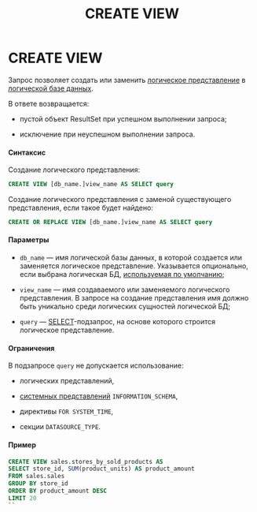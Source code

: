 ﻿---
layout: default
title: CREATE VIEW
nav_order: 14
parent: Запросы SQL+
grand_parent: Справочная информация
has_children: false
has_toc: false
---

CREATE VIEW
===========

Запрос позволяет создать или заменить [логическое представление](../../../Обзор_понятий_компонентов_и_связей/Основные_понятия/Логическое_представление/Логическое_представление.md) 
в [логической базе данных](../../../Обзор_понятий_компонентов_и_связей/Основные_понятия/Логическая_база_данных/Логическая_база_данных.md).

В ответе возвращается:

*   пустой объект ResultSet при успешном выполнении запроса;

*   исключение при неуспешном выполнении запроса.

#### Синтаксис

Создание логического представления:
```sql
CREATE VIEW [db_name.]view_name AS SELECT query
```
Создание логического представления с заменой существующего представления, если такое будет найдено:
```sql
CREATE OR REPLACE VIEW [db_name.]view_name AS SELECT query
```
#### Параметры

*   `db_name` — имя логической базы данных, в которой создается или заменяется логическое представление. 
    Указывается опционально, если выбрана логическая БД, 
    [используемая по умолчанию](../../../Работа_с_системой/Другие_функции/Определение_логической_БД_по_умолчанию/Определение_логической_БД_по_умолчанию.md);

*   `view_name` — имя создаваемого или заменяемого логического представления. В запросе на создание 
    представления имя должно быть уникально среди логических сущностей логической БД;

*   `query` — [SELECT](../SELECT/SELECT.md)-подзапрос, на основе которого строится логическое представление.


#### Ограничения

В подзапросе `query` не допускается использование:

*   логических представлений,

*   [системных представлений](../../Системные_представления_(INFORMATION_SCHEMA)/Системные_представления_(INFORMATION_SCHEMA).md) 
    `INFORMATION_SCHEMA`,

*   директивы `FOR SYSTEM_TIME`,

*   секции `DATASOURCE_TYPE`.

#### Пример
```sql
CREATE VIEW sales.stores_by_sold_products AS
SELECT store_id, SUM(product_units) AS product_amount
FROM sales.sales
GROUP BY store_id
ORDER BY product_amount DESC
LIMIT 20
``